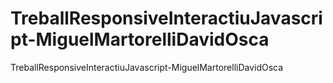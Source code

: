 # TreballResponsiveInteractiuJavascript-MiguelMartorelliDavidOsca
TreballResponsiveInteractiuJavascript-MiguelMartorelliDavidOsca
